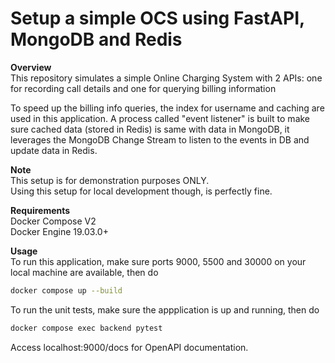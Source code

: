# Setup a simple OCS using FastAPI, MongoDB and Redis

**Overview**  
This repository simulates a simple Online Charging System with 2 APIs: one for recording call details and one for querying billing information

To speed up the billing info queries, the index for username and caching are used in this application. A process called "event listener" is built to make sure cached data (stored in Redis) is same with data in MongoDB, it leverages the MongoDB Change Stream to listen to the events in DB and update data in Redis.

**Note**  
This setup is for demonstration purposes ONLY.    
Using this setup for local development though, is perfectly fine.  

**Requirements**  
Docker Compose V2  
Docker Engine 19.03.0+

**Usage**  
To run this application, make sure ports 9000, 5500 and 30000 on your local machine are available, then do
```bash
docker compose up --build
```

To run the unit tests, make sure the appplication is up and running, then do
```bash
docker compose exec backend pytest
```

Access localhost:9000/docs for OpenAPI documentation.
